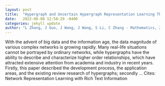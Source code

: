 ```yaml
---
layout: post
title:  "Hypergraph and Uncertain Hypergraph Representation Learning Theory and Methods"
date:   2022-06-08 12:58:29 -0400
categories: jekyll update
author: "L Zhang, J Guo, J Wang, J Wang, S Li, C Zhang - Mathematics, 2022"
---
```

With the advent of big data and the information age, the data magnitude of various complex networks is growing rapidly. Many real-life situations cannot be portrayed by ordinary networks, while hypergraphs have the ability to describe and characterize higher order relationships, which have attracted extensive attention from academia and industry in recent years. Firstly, this paper described the development process, the application areas, and the existing review research of hypergraphs; secondly …
Cites: ‪Network Representation Learning with Rich Text Information‬  